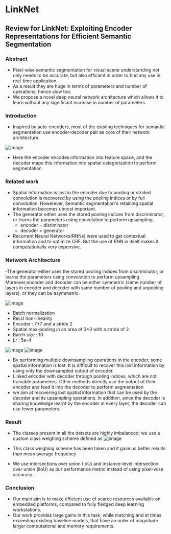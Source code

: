 # LinkNet
## Review for LinkNet: Exploiting Encoder Representations for Efficient Semantic Segmentation
### Abstract
- Pixel-wise semantic segmentation for visual scene understanding not only needs to be accurate, but also efficient in order to find any use in real-time application.
- As a result they are huge in terms of parameters and number of operations; hence slow too. 
- We propose a novel deep neural network architecture which allows it to learn without any significant increase in number of parameters.
### Introduction
- Inspired by auto-encoders, most of the existing techniques for semantic segmentation use encoder-decoder pair as core of their network architecture.

![image](https://user-images.githubusercontent.com/74392995/126939906-d7b21887-4444-448d-afe5-cd1f0262217e.png)

- Here the encoder encodes information into feature space, and the decoder maps this information into spatial categorization to perform segmentation
### Related work
- Spatial information is lost in the encoder due to pooling or strided convolution is recovered by using the pooling indices or by full convolution. Howerever, Semantic segmentation's retaining spatial information becomes utmost important.
- The generator either uses the stored pooling indices from discriminator, or learns the parameters using convolution to perform upsampling.
  - encoder = disriminator
  - decoder = generator
 - Recurrent Neural Networks(RNNs) were used to get contextual information and to optimize CRF. But the use of RNN in itself makes it computationally very expensive.
 ### Network Architecture
 -The generator either uses the stored pooling indices from discriminator, or learns the parameters using convolution to perform upsampling. Moreover,encoder and decoder can be either symmetric (same number of layers in encoder and decoder with same number of pooling and unpooling layers), or they can be asymmetric.
 
![image](https://user-images.githubusercontent.com/74392995/126941600-664b2ce8-9f84-42f9-8be1-23f71a328ac9.png)

  - Batch normalization
  - ReLU non-linearity
  - Encoder : 7*7 and a stride 2
  - Spatial max-pooling in an area of 3*3 with a stride of 2. 
  - Batch size : 10
  - Lr : 5e-4
  
![image](https://user-images.githubusercontent.com/74392995/126941416-5e604d27-3de6-442e-94db-c0fb7c49c426.png)
![image](https://user-images.githubusercontent.com/74392995/126941539-5899fd56-85fb-4b07-b021-d13518344bad.png)

- By performing multiple downsampling operations in the encoder, some spatial information is lost. It is difficult to recover this lost information by using only the
downsampled output of encoder. 
- Linked encoder with decoder through pooling indices, which are not trainable parameters. Other methods directly use the output of their
encoder and feed it into the decoder to perform segmentation
- we aim at recovering lost spatial information that can be used by the decoder and its upsampling operations. In addition, since the decoder is sharing knowledge learnt by the encoder at every layer, the decoder can use fewer parameters. 
### Result
- The classes present in all the datsets are highly imbalanced; we use a custom class weighing scheme defined as 
![image](https://user-images.githubusercontent.com/74392995/126943548-476f6c76-3443-4743-887e-ddb9aac1e412.png)

- This class weighing scheme has been taken and it gave us better results than mean average frequency
- We use intersections over union (IoU) and instance-level intersection over union (iIoU) as our performance metric instead of using pixel-wise accuracy.
### Conclusion
- Our main aim is to make efficient use of scarce resources available on embedded platforms, compared to fully fledged deep learning workstations. 
- Our work provides large gains in this task, while matching and at times exceeding existing baseline models, that have an order of magnitude larger computational and memory requirements.
